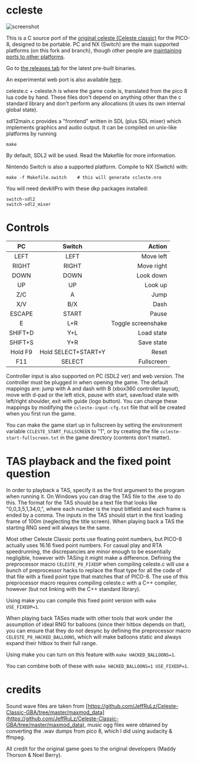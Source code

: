 # ccleste

![screenshot](https://raw.githubusercontent.com/lemon-sherbet/ccleste/master/screenshot.png)

This is a C source port of the [original celeste (Celeste classic)](https://www.lexaloffle.com/bbs/?tid=2145) for the PICO-8, designed to be portable. PC and NX (Switch) are the main supported platforms (on this fork and branch), though other people are [maintaining ports to other platforms](https://github.com/lemon32767/ccleste/network/members).

Go to [the releases tab](https://github.com/lemon-sherbet/ccleste/releases) for the latest pre-built binaries.

An experimental web port is also available [here](https://lemon32767.github.io/ccleste.html).

celeste.c + celeste.h is where the game code is, translated from the pico 8 lua code by hand.
These files don't depend on anything other than the c standard library and don't perform any allocations (it uses its own internal global state).

sdl12main.c provides a "frontend" written in SDL (plus SDL mixer) which implements graphics and audio output. It can be compiled on unix-like platforms by running
```
make
```
By default, SDL2 will be used. Read the Makefile for more information.

Nintendo Switch is also a supported platform. Compile to NX (Switch) with:
```
make -f Makefile.switch    # this will generate ccleste.nro
```
You will need devkitPro with these dkp packages installed:
```
switch-sdl2
switch-sdl2_mixer
```

# Controls

|PC                |Switch                |Action              |
|:----------------:|:-----------------:|-------------------:|
|LEFT              |LEFT               | Move left          |
|RIGHT             |RIGHT              | Move right         |
|DOWN              |DOWN               | Look down          |
|UP                |UP                 | Look up            |
|Z/C               |A                  | Jump               |
|X/V               |B/X                | Dash               |
|ESCAPE            |START              | Pause              |
|E                 |L+R                | Toggle screenshake |
|SHIFT+D           |Y+L                | Load state         |
|SHIFT+S           |Y+R                | Save state         |
|Hold F9           |Hold SELECT+START+Y| Reset              |
|F11               |SELECT             | Fullscreen         |

Controller input is also supported on PC (SDL2 ver) and web version. The controller must be plugged in when opening the game.
The default mappings are: jump with A and dash with B (xbox360 controller layout), move with d-pad or the left stick, pause with start, save/load state with left/right shoulder, exit with guide (logo button).
You can change these mappings by modifying the `ccleste-input-cfg.txt` file that will be created when you first run the game.

You can make the game start up in fullscreen by setting the environment variable `CCLESTE_START_FULLSCREEN` to "1", or by creating the file `ccleste-start-fullscreen.txt` in the game directory (contents don't matter).

# TAS playback and the fixed point question

In order to playback a TAS, specify it as the first argument to the program when running it. On Windows you can drag the TAS file to the .exe to do this.
The format for the TAS should be a text file that looks like "0,0,3,5,1,34,0,", where each number is the input bitfield and each frame is ended by a comma.
The inputs in the TAS should start in the first loading frame of 100m (neglecting the title screen). When playing back a TAS the starting RNG seed will always be the same.

Most other Celeste Classic ports use floating point numbers, but PICO-8 actually uses 16.16 fixed point numbers.
For casual play and RTA speedrunning, the discrepancies are minor enough to be essentially negligible, however with TASing it might make a difference.
Defining the preprocessor macro `CELESTE_P8_FIXEDP` when compiling celeste.c will use a bunch of preprocessor hacks to replace the float type for all the
code of that file with a fixed point type that matches that of PICO-8. The use of this preprocessor macro requires compiling celeste.c with a C++ compiler, however (but not linking with the C++ standard library).

Using make you can compile this fixed point version with `make USE_FIXEDP=1`.

When playing back TASes made with other tools that work under the assumption of ideal RNG for balloons (since their hitbox depends on that), you can ensure that they do not desync by
defining the preprocessor macro `CELESTE_P8_HACKED_BALLOONS`, which will make balloons static and always expand their hitbox to their full range.

Using make you can turn on this feature with `make HACKED_BALLOONS=1`.

You can combine both of these with `make HACKED_BALLOONS=1 USE_FIXEDP=1`.

# credits

Sound wave files are taken from [https://github.com/JeffRuLz/Celeste-Classic-GBA/tree/master/maxmod_data](https://github.com/JeffRuLz/Celeste-Classic-GBA/tree/master/maxmod_data),
music ogg files were obtained by converting the .wav dumps from pico 8, which I did using audacity & ffmpeg.

All credit for the original game goes to the original developers (Maddy Thorson & Noel Berry).
